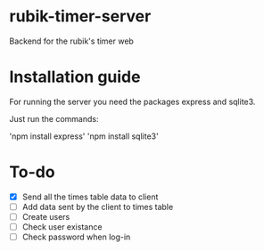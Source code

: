 # rubik-timer-server
Backend for the rubik's timer web

# Installation guide
For running the server you need the packages express and sqlite3.

Just run the commands:

'npm install express'
'npm install sqlite3'

# To-do

- [x] Send all the times table data to client
- [ ] Add data sent by the client to times table
- [ ] Create users
- [ ] Check user existance
- [ ] Check password when log-in